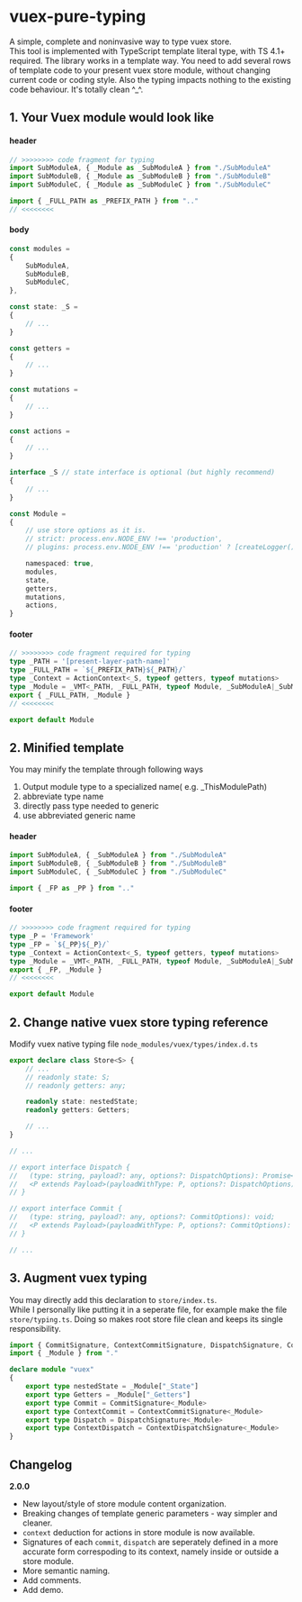 
# vuex-pure-typing
A simple, complete and noninvasive way to type vuex store.  
This tool is implemented with TypeScript template literal type, with TS 4.1+ required.
The library works in a template way. You need to add several rows of template code to your present vuex store module, without changing current code or coding style. Also the typing impacts nothing to the existing code behaviour. It's totally clean ^_^.

## 1. Your Vuex module would look like
#### header
```typescript
// >>>>>>>> code fragment for typing
import SubModuleA, { _Module as _SubModuleA } from "./SubModuleA"
import SubModuleB, { _Module as _SubModuleB } from "./SubModuleB"
import SubModuleC, { _Module as _SubModuleC } from "./SubModuleC"

import { _FULL_PATH as _PREFIX_PATH } from ".."
// <<<<<<<<
```
#### body
```typescript
const modules =
{
    SubModuleA,
    SubModuleB,
    SubModuleC,
},

const state: _S =
{
    // ...
}

const getters =
{
    // ...
}

const mutations =
{
    // ...
}

const actions =
{
    // ...
}

interface _S // state interface is optional (but highly recommend)
{
    // ...
}

const Module =
{
    // use store options as it is.
    // strict: process.env.NODE_ENV !== 'production',
    // plugins: process.env.NODE_ENV !== 'production' ? [createLogger()] : [],

    namespaced: true,
    modules,
    state,
    getters,
    mutations,
    actions,
}
```
#### footer
```typescript
// >>>>>>>> code fragment required for typing
type _PATH = '[present-layer-path-name]'
type _FULL_PATH = `${_PREFIX_PATH}${_PATH}/`
type _Context = ActionContext<_S, typeof getters, typeof mutations>
type _Module = _VMT<_PATH, _FULL_PATH, typeof Module, _SubModuleA|_SubModuleB|_SubModuleC> // the last one param is not required if there's no submodule
export { _FULL_PATH, _Module }
// <<<<<<<<

export default Module

```
## 2. Minified template
You may minify the template through following ways  
1. Output module type to a specialized name( e.g. _ThisModulePath)
2. abbreviate type name
3. directly pass type needed to generic
4. use abbreviated generic name
#### header
```typescript
import SubModuleA, { _SubModuleA } from "./SubModuleA"
import SubModuleB, { _SubModuleB } from "./SubModuleB"
import SubModuleC, { _SubModuleC } from "./SubModuleC"

import { _FP as _PP } from ".."
```
#### footer
```typescript
// >>>>>>>> code fragment required for typing
type _P = 'Framework'
type _FP = `${_PP}${_P}/`
type _Context = ActionContext<_S, typeof getters, typeof mutations>
type _Module = _VMT<_PATH, _FULL_PATH, typeof Module, _SubModuleA|_SubModuleB|_SubModuleC>
export { _FP, _Module }
// <<<<<<<<

export default Module
```
## 2. Change native vuex store typing reference
Modify vuex native typing file `node_modules/vuex/types/index.d.ts`
```typescript
export declare class Store<S> {
    // ...
    // readonly state: S;
    // readonly getters: any;

    readonly state: nestedState;
    readonly getters: Getters;

    // ...
}

// ...

// export interface Dispatch {
//   (type: string, payload?: any, options?: DispatchOptions): Promise<any>;
//   <P extends Payload>(payloadWithType: P, options?: DispatchOptions): Promise<any>;
// }

// export interface Commit {
//   (type: string, payload?: any, options?: CommitOptions): void;
//   <P extends Payload>(payloadWithType: P, options?: CommitOptions): void;
// }

// ...

```

## 3. Augment vuex typing
You may directly add this declaration to `store/index.ts`.  
While I personally like putting it in a seperate file, for example make the file `store/typing.ts`. Doing so makes root store file clean and keeps its single responsibility.  
```typescript
import { CommitSignature, ContextCommitSignature, DispatchSignature, ContextDispatchSignature } from "../vuex-pure-typing/helpers"
import { _Module } from "."

declare module "vuex"
{
    export type nestedState = _Module["_State"]
    export type Getters = _Module["_Getters"]
    export type Commit = CommitSignature<_Module>
    export type ContextCommit = ContextCommitSignature<_Module>
    export type Dispatch = DispatchSignature<_Module>
    export type ContextDispatch = ContextDispatchSignature<_Module>
}

```
## Changelog
**2.0.0**
- New layout/style of store module content organization.
- Breaking changes of template generic parameters - way simpler and cleaner.
- `context` deduction for actions in store module is now available.
- Signatures of each `commit`, `dispatch` are seperately defined in a more accurate form correspoding to its context, namely inside or outside a store module.
- More semantic naming.
- Add comments.
- Add demo.